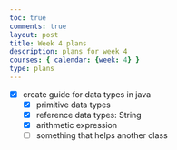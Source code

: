```yaml
---
toc: true
comments: true
layout: post
title: Week 4 plans
description: plans for week 4
courses: { calendar: {week: 4} }
type: plans
---
```


- [x] create guide for data types in java
  - [x] primitive data types
  - [x] reference data types: String
  - [x] arithmetic expression
  - [ ] something that helps another class
